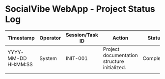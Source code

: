 # SocialVibe WebApp - Project Status Log

| Timestamp           | Operator | Session/Task ID | Action                                     | Status      | Details / Error                     |
|---------------------|----------|-----------------|--------------------------------------------|-------------|-------------------------------------|
| YYYY-MM-DD HH:MM:SS | System   | INIT-001        | Project documentation structure initialized. | Completed   | Files created/renamed by Executor.  |
|                     |          |                 |                                            |             |                                     | 